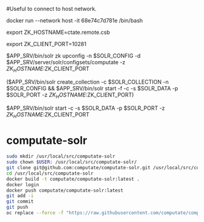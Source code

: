 #Useful to connect to host network. 

docker run --network host -it 68e74c7d781e /bin/bash

export ZK_HOSTNAME=ctate.remote.csb

export ZK_CLIENT_PORT=10281

$APP_SRV/bin/solr zk upconfig -n $SOLR_CONFIG -d $APP_SRV/server/solr/configsets/computate -z $ZK_HOSTNAME:$ZK_CLIENT_PORT

($APP_SRV/bin/solr create_collection -c $SOLR_COLLECTION -n $SOLR_CONFIG && $APP_SRV/bin/solr start -f -c -s $SOLR_DATA -p $SOLR_PORT -z $ZK_HOSTNAME:$ZK_CLIENT_PORT)

$APP_SRV/bin/solr start -c -s $SOLR_DATA -p $SOLR_PORT -z $ZK_HOSTNAME:$ZK_CLIENT_PORT

# computate-solr
```bash
sudo mkdir /usr/local/src/computate-solr
sudo chown $USER: /usr/local/src/computate-solr/
git clone git@github.com:computate/computate-solr.git /usr/local/src/computate-solr/
cd /usr/local/src/computate-solr
docker build -t computate/computate-solr:latest .
docker login
docker push computate/computate-solr:latest
git add -i
git commit
git push
oc replace --force -f "https://raw.githubusercontent.com/computate/computate-solr/master/openshift-computate-solr.json"
```
